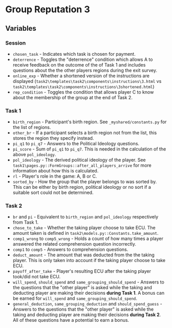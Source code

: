 # Group Reputation 3

## Variables

### Session

- `chosen_task` - Indicates which task is chosen for payment.
- `deterrence` - Toggles the "deterrence" condition which allows A to receive feedback on the outcome of the of Task 1 and includes questions about the the other players regions during the exit survey.
- `online_exp` - Whether a shortened version of the instructions are displayed (`task2\templates\task2\components\instructions\3.html` vs `task2\templates\task2\components\instructions\3shortened.html`)
- `rep_condition` - Toggles the condition that allows player C to know about the membership of the group at the end of Task 2.

### Task 1

- `birth_region` - Participant's birth region. See `_myshared/constants.py` for the list of regions.
- `other_br` - If a participant selects a birth region not from the list, this stores the region they specify instead.
- `pi_q1` to `pi_q7` - Answers to the Political Ideology questions.
- `pi_score` - Sum of `pi_q1` to `pi_q7`. This is needed in the calculation of the above `pol_ideology`.
- `pol_ideology` - The derived political ideology of the player. See `task1\pages.py::FormGroups::after_all_players_arrive` for more information about how this is calculated.
- `rl` - Player's role in the game: A, B or C.
- `sorted_by` - How the group that the player belongs to was sorted by. This can be either by birth region, political ideology or no sort if a suitable sort could not be determined.

### Task 2

- `br` and `pi` - Equivalent to `birth_region` and `pol_ideology` respectively from Task 1.
- `chose_to_take` - Whether the taking player choose to take ECU. The amount taken is defined in `task2\models.py::Constants.take_amount`.
- `comp1_wrong` to `comp5_wrong` - Holds a count of how many times a player answered the related comprehension question incorrectly.
- `comp1` to `comp5` - Answers to comprehension questions.
- `deduct_amount` - The amount that was deducted from the the taking player. This is only taken into account if the taking player choose to take ECU.
- `payoff_after_take` - Player's resulting ECU after the taking player took/did not take ECU.
- `will_spend`, `should_spend` and `same_grouping_should_spend` - Answers to the questions that the "other player" is asked while the taking and deducting player are making their decisions **during Task 1**. A bonus can be earned for `will_spend` and `same_grouping_should_spend`.
- `general_deduction`, `same_grouping_deduction` and `should_spend_guess` - Answers to the questions that the "other player" is asked while the taking and deducting player are making their decisions **during Task 2**. All of these questions have a potential to earn a bonus.
